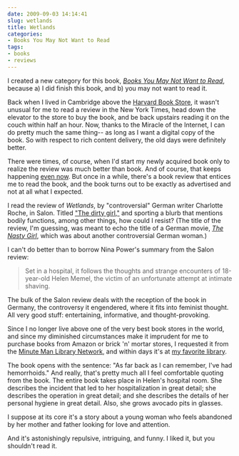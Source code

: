 ```yaml
---
date: 2009-09-03 14:14:41
slug: wetlands
title: Wetlands
categories:
- Books You May Not Want to Read
tags:
- books
- reviews
---
```


I created a new category for this book, _[Books You May Not Want to Read](https://pborenstein.com/category/books-you-may-not-want-to-read/)_, because a) I did finish this book, and b) you may not want to read it.


Back when I lived in Cambridge above the [Harvard Book Store](https://harvard.com/), it wasn't unusual for me to read a review in the New York Times, head down the elevator to the store to buy the book, and be back upstairs reading it on the couch within half an hour. Now, thanks to the Miracle of the Internet, I can do pretty much the same thing-- as long as I want a digital copy of the book. So with respect to rich content delivery, the old days were definitely better.

There were times, of course, when I'd start my newly acquired book only to realize the review was much better than book. And of course, that keeps happening [even now](https://pborenstein.com/2009/08/07/finding-oz/). But once in a while, there's a book review that entices me to read the book, and the book turns out to be exactly as advertised and not at all what I expected.

I read the review of _Wetlands_, by "controversial" German writer Charlotte Roche, in Salon. Titled ["The dirty girl,"](https://www.salon.com/books/int/2009/04/04/charlotte_roche/index.html) and sporting a blurb that mentions bodily functions, among other things, how could I resist? (The title of the review, I'm guessing, was meant to echo the title of a German movie, _[The Nasty Girl](https://en.wikipedia.org/wiki/The_Nasty_Girl)_, which was about another controversial German woman.)

I can't do better than to borrow Nina Power's summary from the Salon review:



> Set in a hospital, it follows the thoughts and strange encounters of 18-year-old Helen Memel, the victim of an unfortunate attempt at intimate shaving.



The bulk of the Salon review deals with the reception of the book in Germany, the controversy it engendered, where it fits into feminist thought. All very good stuff: entertaining, informative, and thought-provoking.

Since I no longer live above one of the very best book stores in the world, and since my diminished circumstances make it imprudent for me to purchase books from Amazon or brick 'n' mortar stores, I requested it from the [Minute Man Library Network](https://www.mln.lib.ma.us/), and within days it's at [my favorite library](https://www.wellesleyfreelibrary.org/home/).

The book opens with the sentence: "As far back as I can remember, I've had hemorrhoids." And really, that's pretty much all I feel comfortable quoting from the book. The entire book takes place in Helen's hospital room. She describes the incident that led to her hospitalization in great detail; she describes the operation in great detail; and she describes the details of her personal hygiene in great detail. Also, she grows avocado pits in glasses.

I suppose at its core it's a story about a young woman who feels abandoned by her mother and father looking for love and attention. 

And it's astonishingly repulsive, intriguing, and funny. I liked it, but you shouldn't read it.

